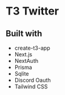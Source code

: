 # T3 Twitter

## Built with

- create-t3-app
- Next.js
- NextAuth
- Prisma
- Sqlite
- Discord Oauth
- Tailwind CSS
